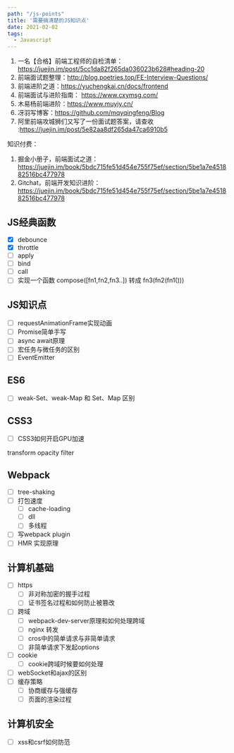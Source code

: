 ```yaml
---
path: "/js-points"
title: '需要搞清楚的JS知识点'
date: 2021-02-02
tags:
  - Javascript
---
```


1. 一名【合格】前端工程师的自检清单：https://juejin.im/post/5cc1da82f265da036023b628#heading-20
2. 前端面试题整理：http://blog.poetries.top/FE-Interview-Questions/
3. 前端进阶之道：https://yuchengkai.cn/docs/frontend
4. 前端面试与进阶指南： https://www.cxymsg.com/
5. 木易杨前端进阶：https://www.muyiy.cn/
6. 冴羽写博客：https://github.com/mqyqingfeng/Blog
7. 阿里前端攻城狮们又写了一份面试题答案，请查收 :https://juejin.im/post/5e82aa8df265da47ca6910b5

知识付费：
1. 掘金小册子，前端面试之道：https://juejin.im/book/5bdc715fe51d454e755f75ef/section/5be1a7e451882516bc477978
2. Gitchat，前端开发知识进阶：https://juejin.im/book/5bdc715fe51d454e755f75ef/section/5be1a7e451882516bc477978

## JS经典函数
- [x] debounce
- [x] throttle
- [ ] apply
- [ ] bind
- [ ] call
- [ ] 实现一个函数 compose([fn1,fn2,fn3..]) 转成 fn3(fn2(fn1()))

## JS知识点
- [ ] requestAnimationFrame实现动画
- [ ] Promise简单手写
- [ ] async await原理
- [ ] 宏任务与微任务的区别
- [ ] EventEmitter

## ES6
- [ ] weak-Set、weak-Map 和 Set、Map 区别


## CSS3
- [ ] CSS3如何开启GPU加速     


transform
opacity
filter

## Webpack
- [ ] tree-shaking
- [ ] 打包速度
  - [ ] cache-loading
  - [ ] dll
  - [ ] 多线程
- [ ] 写webpack plugin
- [ ] HMR 实现原理

## 计算机基础
- [ ] https
  - [ ] 非对称加密的握手过程
  - [ ] 证书签名过程和如何防止被篡改
- [ ] 跨域
  - [ ] webpack-dev-server原理和如何处理跨域
  - [ ] nginx 转发
  - [ ] cros中的简单请求与非简单请求
  - [ ] 非简单请求下发起options
- [ ] cookie
  - [ ] cookie跨域时候要如何处理
- [ ] webSocket和ajax的区别
- [ ] 缓存策略
  - [ ] 协商缓存与强缓存
  - [ ] 页面的渲染过程

## 计算机安全
- [ ] xss和csrf如何防范
